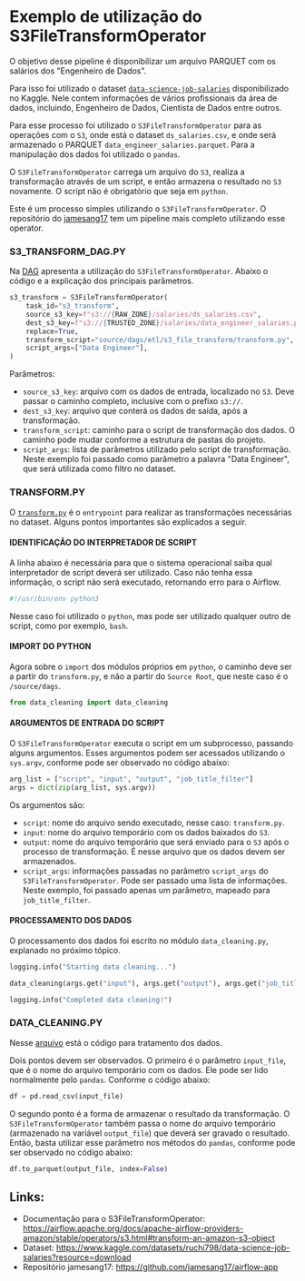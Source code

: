 # Exemplo de utilização do S3FileTransformOperator 

O objetivo desse pipeline é disponibilizar um arquivo PARQUET com os salários dos "Engenheiro de Dados".

Para isso foi utilizado o dataset [`data-science-job-salaries`](https://www.kaggle.com/datasets/ruchi798/data-science-job-salaries?resource=download) 
disponibilizado no Kaggle. Nele contem informações de vários profissionais da área de dados, incluindo, 
Engenheiro de Dados, Cientista de Dados entre outros.

Para esse processo foi utilizado o `S3FileTransformOperator` para as operações com o `S3`, 
onde está o dataset `ds_salaries.csv`, e onde será armazenado o PARQUET `data_engineer_salaries.parquet`. 
Para a manipulação dos dados foi utilizado o `pandas`.

O `S3FileTransformOperator` carrega um arquivo do `S3`, realiza a transformação através de um script, 
e então armazena o resultado no `S3` novamente. O script não é obrigatório que seja em `python`.

Este é um processo simples utilizando o `S3FileTransformOperator`. 
O repositório do [jamesang17](https://github.com/jamesang17/airflow-app) tem um pipeline mais completo utilizando esse operator.


### S3_TRANSFORM_DAG.PY

Na [DAG](../../dags/s3_transform_dag.py) apresenta a utilização do `S3FileTransformOperator`. 
Abaixo o código e a explicação dos principais parâmetros.


```python
s3_transform = S3FileTransformOperator(
    task_id="s3_transform",
    source_s3_key=f"s3://{RAW_ZONE}/salaries/ds_salaries.csv",
    dest_s3_key=f"s3://{TRUSTED_ZONE}/salaries/data_engineer_salaries.parquet",
    replace=True,
    transform_script="source/dags/etl/s3_file_transform/transform.py",
    script_args=["Data Engineer"],
)
```

Parâmetros:

- `source_s3_key`: arquivo com os dados de entrada, localizado no `S3`. Deve passar o caminho completo, 
inclusive com o prefixo `s3://`.
- `dest_s3_key`: arquivo que conterá os dados de saída, após a transformação.
- `transform_script`: caminho para o script de transformação dos dados. O caminho pode mudar conforme a estrutura 
de pastas do projeto. 
- `script_args`: lista de parâmetros utilizado pelo script de transformação. Neste exemplo foi passado como parâmetro 
a palavra "Data Engineer", que será utilizada como filtro no dataset. 


### TRANSFORM.PY

O [`transform.py`](transform.py) é o `entrypoint` para realizar as transformações necessárias no dataset. 
Alguns pontos importantes são explicados a seguir.

#### IDENTIFICAÇÃO DO INTERPRETADOR DE SCRIPT

A linha abaixo é necessária para que o sistema operacional saiba qual interpretador de script deverá ser utilizado.
Caso não tenha essa informação, o script não será executado, retornando erro para o Airflow.

```python
#!/usr/bin/env python3
```

Nesse caso foi utilizado o `python`, mas pode ser utilizado qualquer outro de script, como por exemplo, `bash`.


#### IMPORT DO PYTHON

Agora sobre o `import` dos módulos próprios em `python`, o caminho deve ser a partir do `transform.py`, 
e não a partir do `Source Root`, que neste caso é o `/source/dags`.


```python
from data_cleaning import data_cleaning
```

#### ARGUMENTOS DE ENTRADA DO SCRIPT

O `S3FileTransformOperator` executa o script em um subprocesso, passando alguns argumentos. 
Esses argumentos podem ser acessados utilizando o `sys.argv`, conforme pode ser observado no código abaixo:

```python
arg_list = ["script", "input", "output", "job_title_filter"]
args = dict(zip(arg_list, sys.argv))
```

Os argumentos são:

- `script`: nome do arquivo sendo executado, nesse caso: `transform.py`.
- `input`: nome do arquivo temporário com os dados baixados do `S3`.
- `output`: nome do arquivo temporário que será enviado para o `S3` após o processo de transformação. 
É nesse arquivo que os dados devem ser armazenados. 
- `script_args`: informações passadas no parâmetro `script_args` do `S3FileTransformOperator`. 
Pode ser passado uma lista de informações. Neste exemplo, foi passado apenas um parâmetro, mapeado para `job_title_filter`.

#### PROCESSAMENTO DOS DADOS

O processamento dos dados foi escrito no módulo `data_cleaning.py`, explanado no próximo tópico.

```python
logging.info("Starting data cleaning...")

data_cleaning(args.get("input"), args.get("output"), args.get("job_title_filter"))

logging.info("Completed data cleaning!")
```


### DATA_CLEANING.PY

Nesse [arquivo](data_cleaning.py) está o código para tratamento dos dados.

Dois pontos devem ser observados. O primeiro é o parâmetro `input_file`, que é o nome do arquivo temporário com os dados.
Ele pode ser lido normalmente pelo `pandas`. Conforme o código abaixo:

```python
df = pd.read_csv(input_file)
```

O segundo ponto é a forma de armazenar o resultado da transformação. O `S3FileTransformOperator` também passa o nome do
arquivo temporário (armazenado na variável `output_file`) que deverá ser gravado o resultado. Então, basta utilizar esse parâmetro nos métodos do `pandas`, 
conforme pode ser observado no código abaixo:


```python
df.to_parquet(output_file, index=False)
```


## Links:

- Documentação para o S3FileTransformOperator: https://airflow.apache.org/docs/apache-airflow-providers-amazon/stable/operators/s3.html#transform-an-amazon-s3-object
- Dataset: https://www.kaggle.com/datasets/ruchi798/data-science-job-salaries?resource=download
- Repositório jamesang17: https://github.com/jamesang17/airflow-app